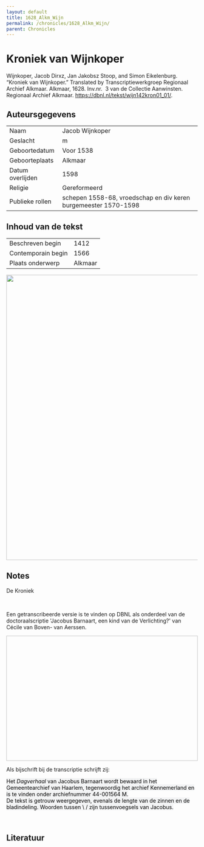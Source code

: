 ```yaml
---
layout: default
title: 1628_Alkm_Wijn
permalink: /chronicles/1628_Alkm_Wijn/
parent: Chronicles
--- 
```



# Kroniek van Wijnkoper 

Wijnkoper, Jacob Dirxz, Jan Jakobsz Stoop, and Simon Eikelenburg. “Kroniek van Wijnkoper.” Translated by Transcriptiewerkgroep Regionaal Archief Alkmaar. Alkmaar, 1628. Inv.nr.  3 van de Collectie Aanwinsten. Regionaal Archief Alkmaar. https://dbnl.nl/tekst/wijn142kron01_01/. 

## Auteursgegevens 

| | | 
| --------------- | --------------- | 
| Naam | Jacob Wijnkoper | 
| Geslacht | m | 
 | Geboortedatum | Voor 1538 | 
| Geboorteplaats | Alkmaar | 
| Datum overlijden | 1598 | 
| Religie | Gereformeerd | 
| Publieke rollen | schepen 1558-68, vroedschap en div keren  burgemeester 1570-1598 | 

## Inhoud van de tekst 

| | | 
| --------------- | --------------- | 
| Beschreven begin | 1412 | 
| Contemporain begin | 1566 | 
| Plaats onderwerp | Alkmaar | 

[<img src="..\..\barplots_chronicles\1628_Alkm_Wijn.jpg" width="750"/>](..\..\barplots_chronicles\1628_Alkm_Wijn.jpg) 

## Notes 

<div data-schema-version="8"><p>De Kroniek</p>
<p>&nbsp;</p>
<p>Een getranscribeerde versie is te vinden op DBNL als onderdeel van de doctoraalscriptie 'Jacobus Barnaart, een kind van de Verlichting?' van Cécile van Boven- van Aerssen.</p>
<p><img alt="" data-attachment-key="XMKBAG3I" width="606" height="329"></p>
<p>Als bijschrift bij de transcriptie schrijft zij:</p>
<p><span style="color: #000000"><span style="background-color: #f3f4f5">Het&nbsp;</span></span><em><span style="color: #000000"><span style="background-color: #f3f4f5">Dagverhaal</span></span></em><span style="color: #000000"><span style="background-color: #f3f4f5">&nbsp;van Jacobus Barnaart wordt bewaard in het Gemeentearchief van Haarlem, tegenwoordig het archief Kennemerland en is te vinden onder archiefnummer 44-001564 M.<br>De tekst is getrouw weergegeven, evenals de lengte van de zinnen en de bladindeling. Woorden tussen \ / zijn tussenvoegsels van Jacobus.</span></span></p>
<p>&nbsp;</p>
</div> 

## Literatuur 

